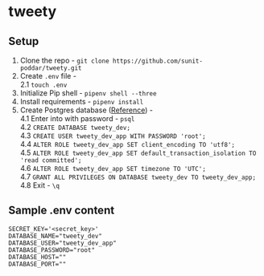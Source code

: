 # tweety

## Setup
1. Clone the repo - `git clone https://github.com/sunit-poddar/tweety.git`
2. Create `.env` file -  
  2.1 `touch .env`  
2. Initialize Pip shell - `pipenv shell --three`
3. Install requirements - `pipenv install`
4. Create Postgres database ([Reference](https://www.digitalocean.com/community/tutorials/how-to-use-postgresql-with-your-django-application-on-ubuntu-14-04)) -  
  4.1 Enter into with password - `psql`  
  4.2 `CREATE DATABASE tweety_dev;`  
  4.3 `CREATE USER tweety_dev_app WITH PASSWORD 'root';`  
  4.4 `ALTER ROLE tweety_dev_app SET client_encoding TO 'utf8';`  
  4.5 `ALTER ROLE tweety_dev_app SET default_transaction_isolation TO 'read committed';`  
  4.6 `ALTER ROLE tweety_dev_app SET timezone TO 'UTC';`  
  4.7 `GRANT ALL PRIVILEGES ON DATABASE tweety_dev TO tweety_dev_app;` 
  4.8 Exit - `\q`
  
  
 
 ## Sample .env content
```
SECRET_KEY='<secret_key>'
DATABASE_NAME="tweety_dev"
DATABASE_USER="tweety_dev_app"
DATABASE_PASSWORD="root"
DATABASE_HOST=""
DATABASE_PORT=""
```
  
